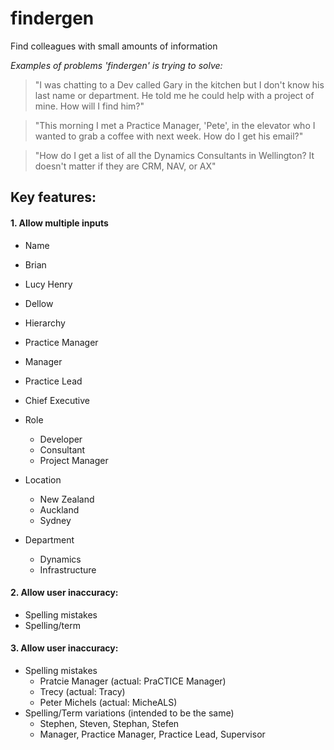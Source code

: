 # findergen
Find colleagues with small amounts of information

*Examples of problems 'findergen' is trying to solve:*
> "I was chatting to a Dev called Gary in the kitchen but I don't know his last name or department. He told me he could help with a project of mine. How will I find him?"

> "This morning I met a Practice Manager, 'Pete', in the elevator who I wanted to grab a coffee with next week. How do I get his email?"

> "How do I get a list of all the Dynamics Consultants in Wellington? It doesn't matter if they are CRM, NAV, or AX"

## Key features:

#### 1. Allow multiple inputs
* Name
 * Brian
 * Lucy Henry
 * Dellow
  
* Hierarchy
 * Practice Manager
 * Manager
 * Practice Lead
 * Chief Executive
 
* Role
  * Developer
  * Consultant
  * Project Manager
  
* Location
  * New Zealand
  * Auckland
  * Sydney

* Department
  * Dynamics
  * Infrastructure

#### 2. Allow user inaccuracy:
* Spelling mistakes
* Spelling/term

#### 3. Allow user inaccuracy:
* Spelling mistakes
  * Pratcie Manager (actual: PraCTICE Manager)
  * Trecy (actual: Tracy)
  * Peter Michels (actual: MicheALS)
* Spelling/Term variations (intended to be the same)
  * Stephen, Steven, Stephan, Stefen
  * Manager, Practice Manager, Practice Lead, Supervisor
